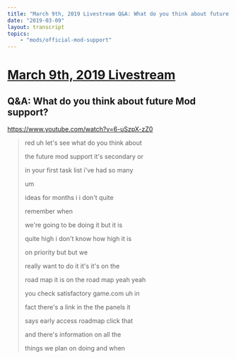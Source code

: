 ```yaml
---
title: "March 9th, 2019 Livestream Q&A: What do you think about future Mod support?"
date: "2019-03-09"
layout: transcript
topics:
    - "mods/official-mod-support"
---
```

# [March 9th, 2019 Livestream](../2019-03-09.md)
## Q&A: What do you think about future Mod support?
https://www.youtube.com/watch?v=6-uSzpX-zZ0
> red uh let's see what do you think about
> 
> the future mod support it's secondary or
> 
> in your first task list i've had so many
> 
> um
> 
> ideas for months i i don't quite
> 
> remember when
> 
> we're going to be doing it but it is
> 
> quite high i don't know how high it is
> 
> on priority but but we
> 
> really want to do it it's it's on the
> 
> road map it is on the road map yeah yeah
> 
> you check satisfactory game.com uh in
> 
> fact there's a link in the the panels it
> 
> says early access roadmap click that
> 
> and there's information on all the
> 
> things we plan on doing and when
> 
